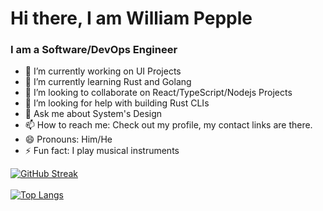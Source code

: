 # Hi there, I am William Pepple
### I am a Software/DevOps Engineer

<!--
**williampepple1/williampepple1** is a ✨ _special_ ✨ repository because its `README.md` (this file) appears on your GitHub profile.


-->

- 🔭 I’m currently working on UI Projects
- 🌱 I’m currently learning Rust and Golang
- 👯 I’m looking to collaborate on React/TypeScript/Nodejs Projects
- 🤔 I’m looking for help with building Rust CLIs
- 💬 Ask me about System's Design
- 📫 How to reach me: Check out my profile, my contact links are there.
- 😄 Pronouns: Him/He
- ⚡ Fun fact: I play musical instruments



 [![GitHub Streak](https://github-readme-streak-stats.herokuapp.com/?user=williampepple1&theme=nightowl)](https://git.io/streak-stats)&nbsp; &nbsp; &nbsp; &nbsp; &nbsp;
 <br>
 <br>
 [![Top Langs](https://github-readme-stats.vercel.app/api/top-langs/?username=williampepple1&layout=compact&card_width=445)](https://github.com/williampepple1/github-readme-stats)
